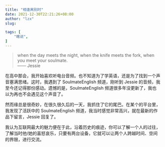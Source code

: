 ```yaml
---
title: "相逢离别时"
date: 2021-12-30T22:21:26+08:00
author: "lzx"
slug: 

tags: [
    "瞎说",
]
---
```


> when the day meets the night, when the knife meets the fork, when you meet your soulmate.  
> —— Jessie

在高中那会，我开始喜欢听电台音频。也不知道为了学英语，还是为了找到一个声音塞满思绪。这时，我遇到了 SoulmateEnglish 频道，刚听到 Jessie 的音频，我至今还记得那份感动。遗憾的是，SoulmateEnglish 频道很多年没更新了，我也以为再也不会遇见这个声音了。

然而缘总是很奇妙，在很久很久后的一天，我抓住了它的尾巴。在某个的平台里，我发现了活跃中的 SoulmateEnglish 频道，我当时感觉非常高兴，就在最新的作品下留言，Jessie 回复了。

我认为互联网最大的魅力便在于此，沿着历史的痕迹，你可以了解一个人的过往，了解当时他/她的喜怒哀乐，只要有两台设备，它就可以让两个人跨越时间、空间的界限，进行交流。

